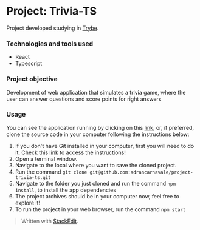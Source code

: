 # Project: Trivia-TS

Project developed studying in [Trybe](https://www.betrybe.com/).

### Technologies and tools used
- React
- Typescript

### Project objective

Development of web application that simulates a trivia game, where the user can answer questions and score points for right answers

### Usage

You can see the application running by clicking on this [link](https://planets-showdown.netlify.app), or, if preferred, clone the source code in your computer following the instructions below:

1. If you don't have Git installed in your computer, first you will need to do it. Check this [link](https://git-scm.com/book/en/v2/Getting-Started-Installing-Git) to access the instructions!
2. Open a terminal window.
3. Navigate to the local where you want to save the cloned project.
4. Run the command `git clone git@github.com:adrancarnavale/project-trivia-ts.git`
5. Navigate to the folder you just cloned and run the command `npm install`, to install the app dependencies
6. The project archives should be in your computer now, feel free to explore it!
7. To run the project in your web browser, run the command `npm start`

> Written with [StackEdit](https://stackedit.io/).
